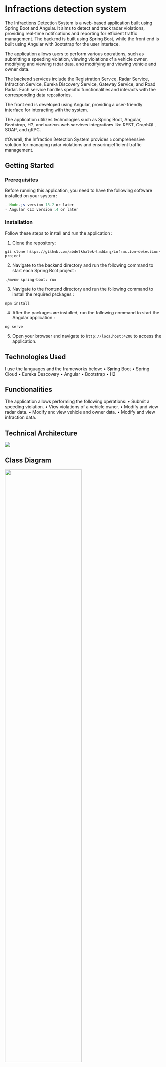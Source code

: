 # Infractions detection system

The Infractions Detection System is a web-based application built using Spring Boot and Angular. It aims to detect and track radar violations, providing real-time notifications and reporting for efficient traffic management. The backend is built using Spring Boot, while the front end is built using Angular with Bootstrap for the user interface.

The application allows users to perform various operations, such as submitting a speeding violation, viewing violations of a vehicle owner, modifying and viewing radar data, and modifying and viewing vehicle and owner data.

The backend services include the Registration Service, Radar Service, Infraction Service, Eureka Discovery Service, Gateway Service, and Road Radar. Each service handles specific functionalities and interacts with the corresponding data repositories.

The front end is developed using Angular, providing a user-friendly interface for interacting with the system.

The application utilizes technologies such as Spring Boot, Angular, Bootstrap, H2, and various web services integrations like REST, GraphQL, SOAP, and gRPC.

#Overall, the Infraction Detection System provides a comprehensive solution for managing radar violations and ensuring efficient traffic management.




## Getting Started
### Prerequisites
Before running this application, you need to have the following software installed on your system :

```java
- Node.js version 18.2 or later
- Angular CLI version 14 or later
```

### Installation
Follow these steps to install and run the application :

1. Clone the repository :
```
git clone https://github.com/abdelkhalek-haddany/infraction-detection-project
```
2. Navigate to the backend directory and run the following command to start each Spring Boot project :
```
./mvnw spring-boot: run
```
3. Navigate to the frontend directory and run the following command to install the required packages :
```
npm install
```
4. After the packages are installed, run the following command to start the Angular application :
```
ng serve
```
5. Open your browser and navigate to `http://localhost:4200` to access the application.

## Technologies Used
I use the languages and the frameworks below:
•	Spring Boot
•	Spring Cloud
•	Eureka Descovery
•	Angular
•	Bootstrap
•	H2
## Functionalities
The application allows performing the following operations:
•	Submit a speeding violation.
•	View violations of a vehicle owner.
•	Modify and view radar data.
•	Modify and view vehicle and owner data.
•	Modify and view infraction data.


## Technical Architecture

<img src="https://github.com/el-moudni-hicham/radar-violation-detection-system/assets/85403056/f49b19b6-7f95-4f45-8b65-1060db7d9dc7">

## Class Diagram 

<img src="https://github.com/el-moudni-hicham/radar-violation-detection-system/assets/85403056/3f6bacdd-84ea-4e1e-9c9f-0ae69cca8202" width="70%">

## Backend Services
The backend consists of five services:


### Registration Service
The Registration microservice handles the management of vehicles owned by owners. Each vehicle is associated with a single owner. An owner is defined by their ID, name, date of birth, and email. A vehicle is defined by its ID, registration number, brand, fiscal power, and model.
#### Service Structure:
Entities:
  Owner.java
  OwnerRequest.java
  Vehicle.java
Repositories:
  OwnerRepository.java
  VehicleRepository.java
Web:
  GraphQL:
    OwnerGraphqlController.java
    VehicleGraphqlController.java
  gRPC:
    GrpcConfig.java
    OwnerGrpcService.java
  Stub:
    OwnerGrpcServiceGrpc.java
    OwnerService.java
  REST:
    OwnerRestController.java
    VehicleRestController.java
  SOAP:
    CXFSoapWebServiceConfig.java
    OwnerSoapController.java
    OwnerSoapService.java
Resources:
  application.properties
  owner-service.proto
  xsd-schema.xsd
GraphQL:
  schema.graphqls


### Radar Service
The Radar microservice is responsible for managing radars. It handles radar entities defined by their ID, maximum speed limit, and coordinates (longitude and latitude).
#### Service Structure:
Entities:
  Radar.java
Feign:
  InfractionRestClient.java
Models:
  Infraction.java
  NewData.java
Repositories:
  RadarRepository.java
Web:
  RadarRestController.java
Resources:
  application.properties
  radar-service.proto
  Static
  Templates


#### Infraction Service
The Infraction microservice is responsible for managing violations. It handles each violation, which is defined by its ID, date, the radar number that detected the offense, the vehicle registration number, the vehicle's speed, the radar's maximum speed limit, and the fine amount.
#### Service Structure:
Entities:
  Infraction.java
Feign:
  RadarRestClient.java
  VehicleRestClient.java
Models:
  NewData.java
  Owner.java
  Radar.java
  Vehicle.java
Repositories:
  InfractionRepository.java
Web:
  InfractionRestController.java
Resources:
  application.properties


### Eureka Discovery Service
The Eureka Discovery Service is a server-side component in the Netflix OSS stack. It allows services to register and discover each other in a microservices architecture.
#### Service Structure:
Application:
  EurekaDiscoveryApplication.java
Resources:
  application.properties
  
### Gateway Service
The Gateway Service is implemented using Spring Cloud Gateway. It provides a centralized entry point for routing and filtering requests to microservices in a distributed system. It enables dynamic and scalable routing based on various criteria.
#### Service Structure:
Application:
  GatewayApplication.java
Resources:
  application.properties
  application.yml

### Road Radar
The Road Radar is a Java application that simulates a radar system. It generates random speeding violations and sends them to the Radar-Service.
#### Service Structure:
Application:
  RadarDetectionService.java
  RadarRoadApplication.java
Models:
  NewData.java
  Radar.java
  Vehicle.java
Resources:
  application.properties
  
# Test API (BackEnd)
## eureka-discovery


